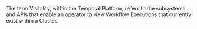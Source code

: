 The term Visibility, within the Temporal Platform, refers to the subsystems and APIs that enable an operator to view Workflow Executions that currently exist within a Cluster.
